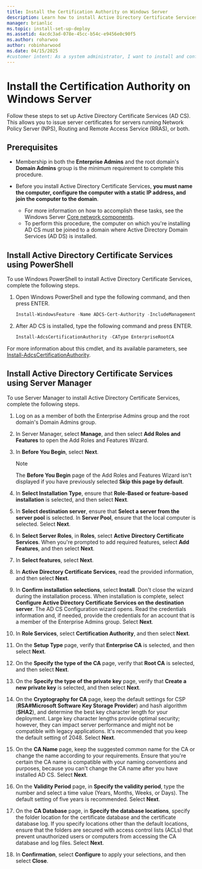 ```yaml
---
title: Install the Certification Authority on Windows Server
description: Learn how to install Active Directory Certificate Services so that you can enroll a server certificate to servers.
manager: brianlic
ms.topic: install-set-up-deploy
ms.assetid: 4acdc3ad-078e-45cc-b54c-e9456e0c90f5
ms.author: roharwoo
author: robinharwood
ms.date: 04/15/2025
#customer intent: As a system administrator, I want to install and configure a Certification Authority so that I can issue server certificates for secure communication.
---
```

# Install the Certification Authority on Windows Server

Follow these steps to set up Active Directory Certificate Services (AD CS). This allows you to issue server certificates for servers running Network Policy Server (NPS), Routing and Remote Access Service (RRAS), or both.

## Prerequisites

- Membership in both the **Enterprise Admins** and the root domain's **Domain Admins** group is the minimum requirement to complete this procedure.

- Before you install Active Directory Certificate Services, **you must name the computer, configure the computer with a static IP address, and join the computer to the domain**.
  - For more information on how to accomplish these tasks, see the Windows Server [Core network components](/windows-server/networking/core-network-guide/core-network-guide).
  - To perform this procedure, the computer on which you're installing AD CS must be joined to a domain where Active Directory Domain Services (AD DS) is installed.

## Install Active Directory Certificate Services using PowerShell

To use Windows PowerShell to install Active Directory Certificate Services, complete the following steps.

1. Open Windows PowerShell and type the following command, and then press ENTER.

    ```powershell
    Install-WindowsFeature -Name ADCS-Cert-Authority -IncludeManagementTools
    ```

1. After AD CS is installed, type the following command and press ENTER.

    ```powershell
    Install-AdcsCertificationAuthority -CAType EnterpriseRootCA  
    ```

For more information about this cmdlet, and its available parameters, see [Install-AdcsCertificationAuthority](/powershell/module/adcsdeployment/install-adcscertificationauthority).

## Install Active Directory Certificate Services using Server Manager

To use Server Manager to install Active Directory Certificate Services, complete the following steps.

1. Log on as a member of both the Enterprise Admins group and the root domain's Domain Admins group.

1. In Server Manager, select **Manage**, and then select **Add Roles and Features** to open the Add Roles and Features Wizard.

1. In **Before You Begin**, select **Next**.

    > [!NOTE]
    > The **Before You Begin** page of the Add Roles and Features Wizard isn't displayed if you have previously selected **Skip this page by default**.

1. In **Select Installation Type**, ensure that **Role-Based or feature-based installation** is selected, and then select **Next**.

1. In **Select destination server**, ensure that **Select a server from the server pool** is selected. In **Server Pool**, ensure that the local computer is selected. Select **Next**.

1. In **Select Server Roles**, in **Roles**, select **Active Directory Certificate Services**. When you're prompted to add required features, select **Add Features**, and then select **Next**.

1. In **Select features**, select **Next**.

1. In **Active Directory Certificate Services**, read the provided information, and then select **Next**.

1. In **Confirm installation selections**, select **Install**. Don't close the wizard during the installation process. When installation is complete, select **Configure Active Directory Certificate Services on the destination server**. The AD CS Configuration wizard opens. Read the credentials information and, if needed, provide the credentials for an account that is a member of the Enterprise Admins group. Select **Next**.

1. In **Role Services**, select **Certification Authority**, and then select **Next**.

1. On the **Setup Type** page, verify that **Enterprise CA** is selected, and then select **Next**.

1. On the **Specify the type of the CA** page, verify that **Root CA** is selected, and then select **Next**.

1. On the **Specify the type of the private key** page, verify that **Create a new private key** is selected, and then select **Next**.

1. On the **Cryptography for CA** page, keep the default settings for CSP (**RSA#Microsoft Software Key Storage Provider**) and hash algorithm (**SHA2**), and determine the best key character length for your deployment. Large key character lengths provide optimal security; however, they can impact server performance and might not be compatible with legacy applications. It's recommended that you keep the default setting of 2048. Select **Next**.

1. On the **CA Name** page, keep the suggested common name for the CA or change the name according to your requirements. Ensure that you're certain the CA name is compatible with your naming conventions and purposes, because you can't change the CA name after you have installed AD CS. Select **Next**.

1. On the **Validity Period** page, in **Specify the validity period**, type the number and select a time value (Years, Months, Weeks, or Days). The default setting of five years is recommended. Select **Next**.

1. On the **CA Database** page, in **Specify the database locations**, specify the folder location for the certificate database and the certificate database log. If you specify locations other than the default locations, ensure that the folders are secured with access control lists (ACLs) that prevent unauthorized users or computers from accessing the CA database and log files. Select **Next**.

1. In **Confirmation**, select **Configure** to apply your selections, and then select **Close**.

